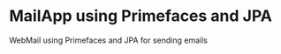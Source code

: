 MailApp using Primefaces and JPA
================================

WebMail using Primefaces and JPA for sending emails
